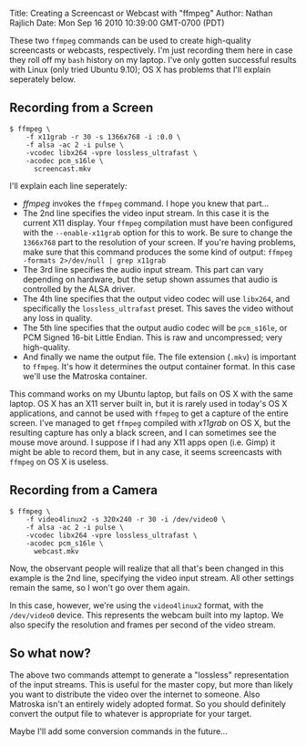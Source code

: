 Title: Creating a Screencast or Webcast with "ffmpeg"
Author: Nathan Rajlich
Date: Mon Sep 16 2010 10:39:00 GMT-0700 (PDT)


These two `ffmpeg` commands can be used to create high-quality screencasts or webcasts, respectively.
I'm just recording them here in case they roll off my `bash` history on my laptop.
I've only gotten successful results with Linux (only tried Ubuntu 9.10); OS X has problems
that I'll explain seperately below.


## Recording from a Screen

    $ ffmpeg \
        -f x11grab -r 30 -s 1366x768 -i :0.0 \
        -f alsa -ac 2 -i pulse \
        -vcodec libx264 -vpre lossless_ultrafast \
        -acodec pcm_s16le \
          screencast.mkv

I'll explain each line seperately:

 * _ffmpeg_ invokes the `ffmpeg` command. I hope you knew that part...
 * The 2nd line specifies the video input stream. In this case it is the current X11 display.
   Your `ffmpeg` compilation must have been configured with the `--enable-x11grab` option for
   this to work. Be sure to change the `1366x768` part to the resolution of your screen. If
   you're having problems, make sure that this command produces the some kind of output:
   `ffmpeg -formats 2>/dev/null | grep x11grab`
 * The 3rd line specifies the audio input stream. This part can vary depending on hardware,
   but the setup shown assumes that audio is controlled by the ALSA driver.
 * The 4th line specifies that the output video codec will use `libx264`, and specifically the
   `lossless_ultrafast` preset. This saves the video without any loss in quality.
 * The 5th line specifies that the output audio codec will be `pcm_s16le`, or PCM Signed 16-bit
   Little Endian. This is raw and uncompressed; very high-quality.
 * And finally we name the output file. The file extension (`.mkv`) is important to `ffmpeg`. It's
   how it determines the output container format. In this case we'll use the Matroska container.

This command works on my Ubuntu laptop, but fails on OS X with the same laptop. OS X has an
X11 server built in, but it is rarely used in today's OS X applications, and cannot be used
with `ffmpeg` to get a capture of the entire screen. I've managed to get `ffmpeg` compiled with
_x11grab_ on OS X, but the resulting capture has only a black screen, and I can sometimes see
the mouse move around. I suppose if I had any X11 apps open (i.e. Gimp) it might be able to
record them, but in any case, it seems screencasts with `ffmpeg` on OS X is useless.


## Recording from a Camera

    $ ffmpeg \
        -f video4linux2 -s 320x240 -r 30 -i /dev/video0 \
        -f alsa -ac 2 -i pulse \
        -vcodec libx264 -vpre lossless_ultrafast \
        -acodec pcm_s16le \
          webcast.mkv

Now, the observant people will realize that all that's been changed in this example is the 2nd
line, specifying the video input stream. All other settings remain the same, so I won't go
over them again.

In this case, however, we're using the `video4linux2` format, with the `/dev/video0` device. This
represents the webcam built into my laptop. We also specify the resolution and frames per second
of the video stream.


## So what now?

The above two commands attempt to generate a "lossless" representation of the input streams. This
is useful for the master copy, but more than likely you want to distribute the video over the internet
to someone. Also Matroska isn't an entirely widely adopted format. So you should definitely convert
the output file to whatever is appropriate for your target.

Maybe I'll add some conversion commands in the future...

